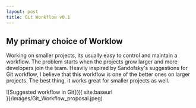 ```yaml
---
layout: post
title: Git Workflow v0.1
---
```

## My primary choice of Worklow

Working on smaller projects, its usually easy to control and maintain a workflow. The problem starts when the projects grow larger and more developers join the team.
Heavily inspired by Sandofsky's suggestions for Git workflow, I believe that this workflow is one of the better ones on larger projects. The best thing, it works great for smaller projects as well.

![Suggested workflow in Git]({{ site.baseurl }}/images/Git_Workflow_proposal.jpeg)
